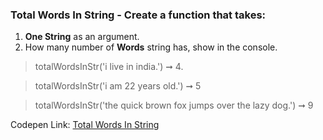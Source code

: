 ### Total Words In String - Create a function that takes: 

1. **One String** as an argument. 
1. How many number of **Words** string has, show in the console.

> totalWordsInStr('i live in india.') ➞ 4. 

> totalWordsInStr('i am 22 years old.') ➞ 5 

> totalWordsInStr('the quick brown fox jumps over the lazy dog.') ➞ 9 

Codepen Link: [Total Words In String](https://codepen.io/naveencoder/pen/oRoQJL?editors=0012)